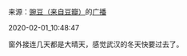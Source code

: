 来源：[豌豆（来自豆瓣）](https://www.douban.com/people/wondersays/)的[广播](https://www.douban.com/people/wondersays/status/2784215856/)


2020-02-01_10:48:47


窗外接连几天都是大晴天，感觉武汉的冬天快要过去了。
